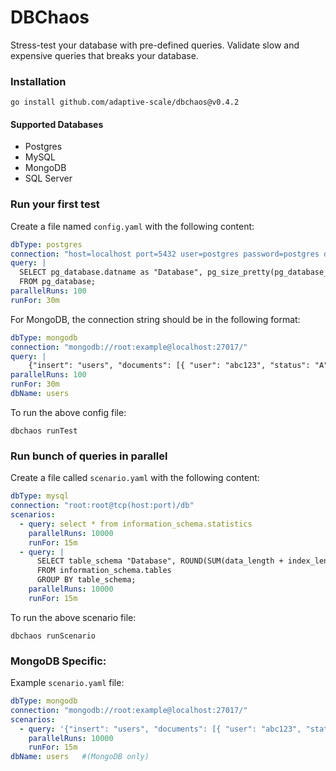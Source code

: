 # DBChaos

Stress-test your database with pre-defined queries. Validate slow and expensive queries that breaks your database.
  
### Installation

```shell
go install github.com/adaptive-scale/dbchaos@v0.4.2
```

#### Supported Databases

- Postgres
- MySQL
- MongoDB
- SQL Server

### Run your first test

Create a file named `config.yaml` with the following content:
```yaml
dbType: postgres
connection: "host=localhost port=5432 user=postgres password=postgres dbname=postgres sslmode=disable"
query: |
  SELECT pg_database.datname as "Database", pg_size_pretty(pg_database_size(pg_database.datname)) as "Size"
  FROM pg_database;
parallelRuns: 100
runFor: 30m
```

For MongoDB, the connection string should be in the following format:
```yaml
dbType: mongodb
connection: "mongodb://root:example@localhost:27017/"
query: |
    {"insert": "users", "documents": [{ "user": "abc123", "status": "A" }]}
parallelRuns: 100
runFor: 30m
dbName: users
```

To run the above config file:

```shell
dbchaos runTest 
```

### Run bunch of queries in parallel

Create a file called `scenario.yaml` with the following content:

```yaml
dbType: mysql
connection: "root:root@tcp(host:port)/db"
scenarios:
  - query: select * from information_schema.statistics
    parallelRuns: 10000
    runFor: 15m
  - query: |
      SELECT table_schema "Database", ROUND(SUM(data_length + index_length) / 1024 / 1024, 2) "Size (MB)"
      FROM information_schema.tables
      GROUP BY table_schema;
    parallelRuns: 10000
    runFor: 15m
```

To run the above scenario file:

```shell
dbchaos runScenario 
```

### MongoDB Specific:
Example `scenario.yaml` file: 
```yaml
dbType: mongodb
connection: "mongodb://root:example@localhost:27017/"
scenarios:
  - query: '{"insert": "users", "documents": [{ "user": "abc123", "status": "A" }]}'
    parallelRuns: 10000
    runFor: 15m
dbName: users   #(MongoDB only)
```
